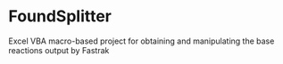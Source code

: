 # FoundSplitter
Excel VBA macro-based project for obtaining and manipulating the base reactions output by Fastrak
